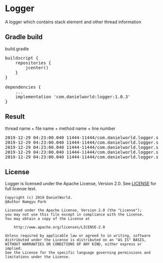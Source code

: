 # Logger
A logger which contains stack element and other thread information

## Gradle build
build.gradle
<pre>
buildscript {
    repositories {
        jcenter()
    }
}

dependencies {
    ...
    implementation 'com.danielworld:logger:1.0.3'
}
</pre>

## Result
thread name + file name + method name + line number
<pre>
2019-12-29 04:23:00.040 11444-11444/com.danielworld.logger.sample V/com.danielworld.logger.sample.MainActivity: (thread : main)[[MainActivity.kt>onCreate>#15]] Hello debug!
2019-12-29 04:23:00.040 11444-11444/com.danielworld.logger.sample V/com.danielworld.logger.sample.MainActivity: (thread : main)[[MainActivity.kt>onCreate>#16]] Hello info!
2019-12-29 04:23:00.040 11444-11444/com.danielworld.logger.sample V/com.danielworld.logger.sample.MainActivity: (thread : main)[[MainActivity.kt>onCreate>#17]] Hello verbose!
2019-12-29 04:23:00.040 11444-11444/com.danielworld.logger.sample V/com.danielworld.logger.sample.MainActivity: (thread : main)[[MainActivity.kt>onCreate>#18]] Hello warning!
2019-12-29 04:23:00.040 11444-11444/com.danielworld.logger.sample V/com.danielworld.logger.sample.MainActivity: (thread : main)[[MainActivity.kt>onCreate>#19]] Hello error!
</pre>

## License
Logger is licensed under the Apache License, Version 2.0.
See [LICENSE](LICENSE) for full license text.

```
Copyright (c) 2019 DanielWorld.
@Author Namgyu Park

Licensed under the Apache License, Version 2.0 (the "License");
you may not use this file except in compliance with the License.
You may obtain a copy of the License at

    http://www.apache.org/licenses/LICENSE-2.0

Unless required by applicable law or agreed to in writing, software
distributed under the License is distributed on an "AS IS" BASIS,
WITHOUT WARRANTIES OR CONDITIONS OF ANY KIND, either express or implied.
See the License for the specific language governing permissions and
limitations under the License.
```